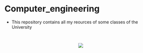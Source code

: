 # Computer_engineering
* This repository contains all my reources of some classes of the University
<br>

<p align="center">
  <img src="https://upload.wikimedia.org/wikipedia/commons/thumb/d/d9/Logo_del_ITAM.svg/400px-Logo_del_ITAM.svg.png">
</p>



